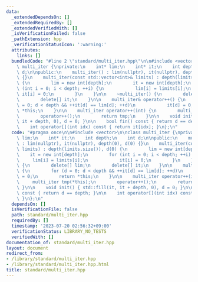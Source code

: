 ```yaml
---
data:
  _extendedDependsOn: []
  _extendedRequiredBy: []
  _extendedVerifiedWith: []
  _isVerificationFailed: false
  _pathExtension: hpp
  _verificationStatusIcon: ':warning:'
  attributes:
    links: []
  bundledCode: "#line 2 \"standard/multi_iter.hpp\"\n\n#include <vector>\n\nclass\
    \ multi_iter {\nprivate:\n    int* lim;\n    int* it;\n    int depth;\n    int\
    \ d;\n\npublic:\n    multi_iter() : lim(nullptr), it(nullptr), depth(0), d(0)\
    \ {}\n    multi_iter(const std::vector<int>& limits) : depth(limits.size()), d(0)\
    \ {\n        lim = new int[depth];\n        it = new int[depth];\n        for\
    \ (int i = 0; i < depth; ++i) {\n            lim[i] = limits[i];\n           \
    \ it[i] = 0;\n        }\n    }\n\n    ~multi_iter() {\n        delete[] lim;\n\
    \        delete[] it;\n    }\n\n    multi_iter& operator++() {\n        for (d\
    \ = 0; d < depth && ++it[d] == lim[d]; ++d)\n            it[d] = 0;\n        return\
    \ *this;\n    }\n\n    multi_iter operator++(int) {\n        multi_iter tmp(*this);\n\
    \        operator++();\n        return tmp;\n    }\n\n    void init() { std::fill(it,\
    \ it + depth, 0), d = 0; }\n\n    bool fin() const { return d == depth; }\n\n\
    \    int operator[](int idx) const { return it[idx]; }\n};\n"
  code: "#pragma once\n\n#include <vector>\n\nclass multi_iter {\nprivate:\n    int*\
    \ lim;\n    int* it;\n    int depth;\n    int d;\n\npublic:\n    multi_iter()\
    \ : lim(nullptr), it(nullptr), depth(0), d(0) {}\n    multi_iter(const std::vector<int>&\
    \ limits) : depth(limits.size()), d(0) {\n        lim = new int[depth];\n    \
    \    it = new int[depth];\n        for (int i = 0; i < depth; ++i) {\n       \
    \     lim[i] = limits[i];\n            it[i] = 0;\n        }\n    }\n\n    ~multi_iter()\
    \ {\n        delete[] lim;\n        delete[] it;\n    }\n\n    multi_iter& operator++()\
    \ {\n        for (d = 0; d < depth && ++it[d] == lim[d]; ++d)\n            it[d]\
    \ = 0;\n        return *this;\n    }\n\n    multi_iter operator++(int) {\n   \
    \     multi_iter tmp(*this);\n        operator++();\n        return tmp;\n   \
    \ }\n\n    void init() { std::fill(it, it + depth, 0), d = 0; }\n\n    bool fin()\
    \ const { return d == depth; }\n\n    int operator[](int idx) const { return it[idx];\
    \ }\n};\n"
  dependsOn: []
  isVerificationFile: false
  path: standard/multi_iter.hpp
  requiredBy: []
  timestamp: '2023-07-20 02:56:32+09:00'
  verificationStatus: LIBRARY_NO_TESTS
  verifiedWith: []
documentation_of: standard/multi_iter.hpp
layout: document
redirect_from:
- /library/standard/multi_iter.hpp
- /library/standard/multi_iter.hpp.html
title: standard/multi_iter.hpp
---
```

